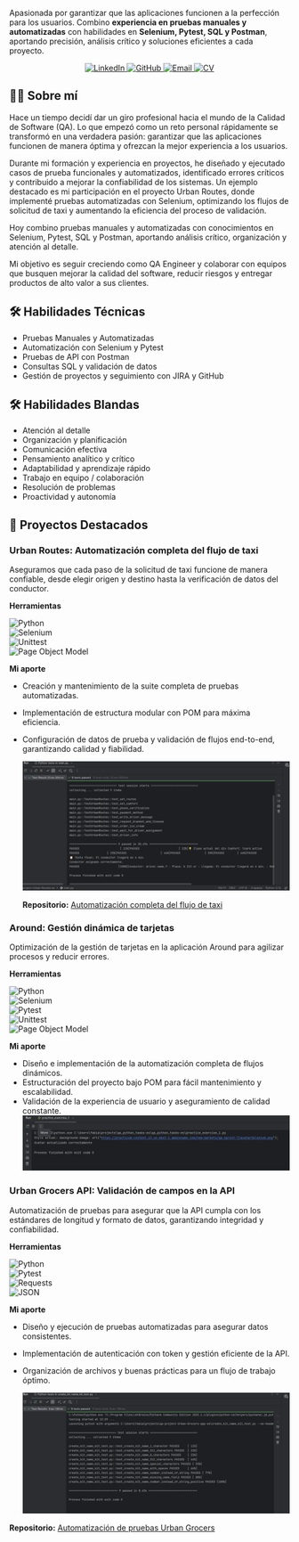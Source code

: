 Apasionada por garantizar que las aplicaciones funcionen a la perfección para los usuarios. Combino **experiencia en pruebas manuales y automatizadas** con habilidades en **Selenium, Pytest, SQL y Postman**, aportando precisión, análisis crítico y soluciones eficientes a cada proyecto.

<p align="center">
  <a href="https://www.linkedin.com/in/francis-anahole/">
    <img src="https://img.shields.io/badge/LinkedIn-0077B5?style=for-the-badge&logo=linkedin&logoColor=white" alt="LinkedIn"/>
  </a>
  <a href="https://github.com/Francis2040">
    <img src="https://img.shields.io/badge/GitHub-000000?style=for-the-badge&logo=github&logoColor=white" alt="GitHub"/>
  </a>
  <a href="mailto:anaholef@gmail.com">
    <img src="https://img.shields.io/badge/Email-D14836?style=for-the-badge&logo=gmail&logoColor=white" alt="Email"/>
  </a>
  <a href="https://docs.google.com/document/d/1KdWM7GDKW3WIpNjrB0evANzvv2nJyfM6loEG8tImsXI/edit?usp=sharing" target="_blank">
    <img src="https://img.shields.io/badge/CV-0A66C2?style=for-the-badge&logo=googledrive&logoColor=white" alt="CV"/>
  </a>
</p>

## 👩‍💻 Sobre mí

Hace un tiempo decidí dar un giro profesional hacia el mundo de la Calidad de Software (QA). Lo que empezó como un reto personal rápidamente se transformó en una verdadera pasión: garantizar que las aplicaciones funcionen de manera óptima y ofrezcan la mejor experiencia a los usuarios.

Durante mi formación y experiencia en proyectos, he diseñado y ejecutado casos de prueba funcionales y automatizados, identificado errores críticos y contribuido a mejorar la confiabilidad de los sistemas. Un ejemplo destacado es mi participación en el proyecto Urban Routes, donde implementé pruebas automatizadas con Selenium, optimizando los flujos de solicitud de taxi y aumentando la eficiencia del proceso de validación.

Hoy combino pruebas manuales y automatizadas con conocimientos en Selenium, Pytest, SQL y Postman, aportando análisis crítico, organización y atención al detalle.

Mi objetivo es seguir creciendo como QA Engineer y colaborar con equipos que busquen mejorar la calidad del software, reducir riesgos y entregar productos de alto valor a sus clientes.

## 🛠 Habilidades Técnicas

- Pruebas Manuales y Automatizadas
- Automatización con Selenium y Pytest
- Pruebas de API con Postman
- Consultas SQL y validación de datos
- Gestión de proyectos y seguimiento con JIRA y GitHub

## 🛠 Habilidades Blandas

- Atención al detalle
- Organización y planificación
- Comunicación efectiva
- Pensamiento analítico y crítico
- Adaptabilidad y aprendizaje rápido
- Trabajo en equipo / colaboración
- Resolución de problemas
- Proactividad y autonomía

## 📂 Proyectos Destacados

### Urban Routes: Automatización completa del flujo de taxi

Aseguramos que cada paso de la solicitud de taxi funcione de manera confiable, desde elegir origen y destino hasta la verificación de datos del conductor.

**Herramientas**  

![Python](https://img.shields.io/badge/Python-3776AB?style=for-the-badge&logo=python&logoColor=white)  
![Selenium](https://img.shields.io/badge/Selenium-43B02A?style=for-the-badge&logo=selenium&logoColor=white)  
![Unittest](https://img.shields.io/badge/Unittest-FFCA28?style=for-the-badge&logo=python&logoColor=black)  
![Page Object Model](https://img.shields.io/badge/Page%20Object%20Model-POM-blue?style=for-the-badge)

**Mi aporte**  
- Creación y mantenimiento de la suite completa de pruebas automatizadas.  
- Implementación de estructura modular con POM para máxima eficiencia.  
- Configuración de datos de prueba y validación de flujos end-to-end, garantizando calidad y fiabilidad.

  ![Urban Routes](./Captura_Urban_routes.png)

  **Repositorio:** [Automatización completa del flujo de taxi](https://github.com/Francis2040/UrbanRoutes_Automatizacion_Python_Selenium)
  
### Around: Gestión dinámica de tarjetas

Optimización de la gestión de tarjetas en la aplicación Around para agilizar procesos y reducir errores.

**Herramientas**  

![Python](https://img.shields.io/badge/Python-3776AB?style=for-the-badge&logo=python&logoColor=white)  
![Selenium](https://img.shields.io/badge/Selenium-43B02A?style=for-the-badge&logo=selenium&logoColor=white)  
![Pytest](https://img.shields.io/badge/Pytest-5A5A5A?style=for-the-badge&logo=pytest&logoColor=white)  
![Unittest](https://img.shields.io/badge/Unittest-FFCA28?style=for-the-badge&logo=python&logoColor=black)  
![Page Object Model](https://img.shields.io/badge/Page%20Object%20Model-POM-blue?style=for-the-badge)

**Mi aporte**  
- Diseño e implementación de la automatización completa de flujos dinámicos.  
- Estructuración del proyecto bajo POM para fácil mantenimiento y escalabilidad.  
- Validación de la experiencia de usuario y aseguramiento de calidad constante.
![Avatar](./Captura_Avatar.png)

### Urban Grocers API: Validación de campos en la API

Automatización de pruebas para asegurar que la API cumpla con los estándares de longitud y formato de datos, garantizando integridad y confiabilidad.

**Herramientas**  

![Python](https://img.shields.io/badge/Python-3776AB?style=for-the-badge&logo=python&logoColor=white)  
![Pytest](https://img.shields.io/badge/Pytest-5A5A5A?style=for-the-badge&logo=pytest&logoColor=white)  
![Requests](https://img.shields.io/badge/Requests-FF0000?style=for-the-badge)  
![JSON](https://img.shields.io/badge/JSON-000000?style=for-the-badge&logo=json&logoColor=white)

**Mi aporte**  
- Diseño y ejecución de pruebas automatizadas para asegurar datos consistentes.  
- Implementación de autenticación con token y gestión eficiente de la API.  
- Organización de archivos y buenas prácticas para un flujo de trabajo óptimo.

  ![Urban Grocers API](./Captura_urban_grocers.png)

**Repositorio:** [Automatización de pruebas Urban Grocers](https://github.com/Francis2040/Automatizacion-de-pruebas-para-validacion-de-campos-en-la-aplicacion-Urban-Grocers)

